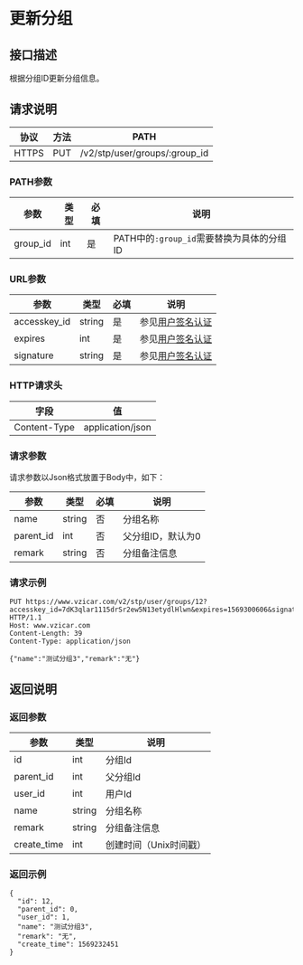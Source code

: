 # 更新分组

## 接口描述

根据分组ID更新分组信息。

## 请求说明

协议 | 方法 | PATH 
---|---|---
HTTPS | PUT | /v2/stp/user/groups/:group_id

### PATH参数

参数 | 类型 | 必填 | 说明
---|---|---|---
group_id | int | 是 | PATH中的`:group_id`需要替换为具体的分组ID

### URL参数

参数 | 类型 | 必填 | 说明
---|---|---|---
accesskey_id | string | 是 | 参见[用户签名认证](/SIGNATURE.md)
expires | int | 是 | 参见[用户签名认证](/SIGNATURE.md)
signature | string | 是 | 参见[用户签名认证](/SIGNATURE.md)

### HTTP请求头

字段 | 值
---|---
Content-Type | application/json

### 请求参数

请求参数以Json格式放置于Body中，如下：

参数 | 类型 | 必填 | 说明 
---|---|---|---
name | string | 否 | 分组名称
parent_id | int | 否 | 父分组ID，默认为0
remark | string | 否 | 分组备注信息

### 请求示例

```
PUT https://www.vzicar.com/v2/stp/user/groups/12?accesskey_id=7dK3qlar1115drSr2ew5N13etydlHlwn&expires=1569300606&signature=%2FLfu88AKh3KkRtaRQROM7zlVcgE%3D HTTP/1.1
Host: www.vzicar.com
Content-Length: 39
Content-Type: application/json

{"name":"测试分组3","remark":"无"}
```

## 返回说明

### 返回参数

参数 | 类型 | 说明
---|---|---
id | int | 分组Id
parent_id | int | 父分组Id
user_id | int | 用户Id
name | string | 分组名称
remark | string | 分组备注信息
create_time | int | 创建时间（Unix时间戳）
### 返回示例

```
{
  "id": 12,
  "parent_id": 0,
  "user_id": 1,
  "name": "测试分组3",
  "remark": "无",
  "create_time": 1569232451
}
```